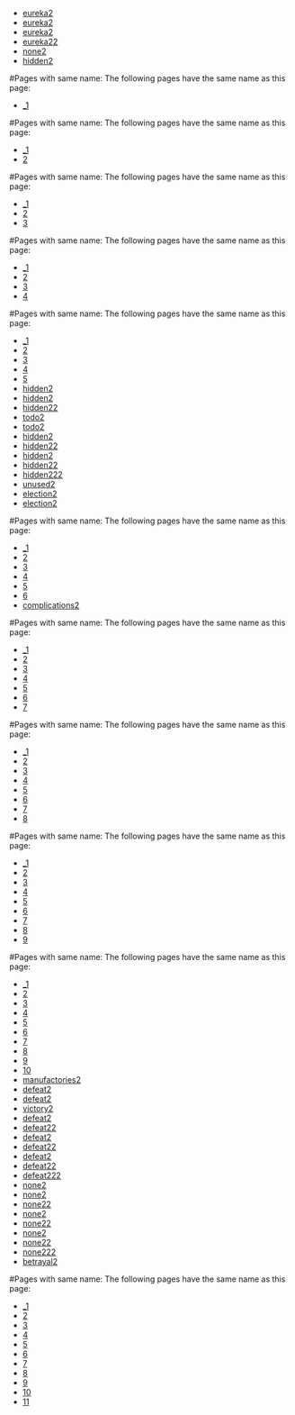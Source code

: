  - [eureka2](eureka2.md)
 - [eureka2](eureka2.md)
 - [eureka2](eureka2.md)
 - [eureka22](eureka22.md)
 - [none2](none2.md)
 - [hidden2](hidden2.md)


#Pages with same name:
The following pages have the same name as this page:
 - [_1](_1.md)


#Pages with same name:
The following pages have the same name as this page:
 - [_1](_1.md)
 - [2](2.md)


#Pages with same name:
The following pages have the same name as this page:
 - [_1](_1.md)
 - [2](2.md)
 - [3](3.md)


#Pages with same name:
The following pages have the same name as this page:
 - [_1](_1.md)
 - [2](2.md)
 - [3](3.md)
 - [4](4.md)


#Pages with same name:
The following pages have the same name as this page:
 - [_1](_1.md)
 - [2](2.md)
 - [3](3.md)
 - [4](4.md)
 - [5](5.md)
 - [hidden2](hidden2.md)
 - [hidden2](hidden2.md)
 - [hidden22](hidden22.md)
 - [todo2](todo2.md)
 - [todo2](todo2.md)
 - [hidden2](hidden2.md)
 - [hidden22](hidden22.md)
 - [hidden2](hidden2.md)
 - [hidden22](hidden22.md)
 - [hidden222](hidden222.md)
 - [unused2](unused2.md)
 - [election2](election2.md)
 - [election2](election2.md)


#Pages with same name:
The following pages have the same name as this page:
 - [_1](_1.md)
 - [2](2.md)
 - [3](3.md)
 - [4](4.md)
 - [5](5.md)
 - [6](6.md)
 - [complications2](complications2.md)


#Pages with same name:
The following pages have the same name as this page:
 - [_1](_1.md)
 - [2](2.md)
 - [3](3.md)
 - [4](4.md)
 - [5](5.md)
 - [6](6.md)
 - [7](7.md)


#Pages with same name:
The following pages have the same name as this page:
 - [_1](_1.md)
 - [2](2.md)
 - [3](3.md)
 - [4](4.md)
 - [5](5.md)
 - [6](6.md)
 - [7](7.md)
 - [8](8.md)


#Pages with same name:
The following pages have the same name as this page:
 - [_1](_1.md)
 - [2](2.md)
 - [3](3.md)
 - [4](4.md)
 - [5](5.md)
 - [6](6.md)
 - [7](7.md)
 - [8](8.md)
 - [9](9.md)


#Pages with same name:
The following pages have the same name as this page:
 - [_1](_1.md)
 - [2](2.md)
 - [3](3.md)
 - [4](4.md)
 - [5](5.md)
 - [6](6.md)
 - [7](7.md)
 - [8](8.md)
 - [9](9.md)
 - [10](10.md)
 - [manufactories2](manufactories2.md)
 - [defeat2](defeat2.md)
 - [defeat2](defeat2.md)
 - [victory2](victory2.md)
 - [defeat2](defeat2.md)
 - [defeat22](defeat22.md)
 - [defeat2](defeat2.md)
 - [defeat22](defeat22.md)
 - [defeat2](defeat2.md)
 - [defeat22](defeat22.md)
 - [defeat222](defeat222.md)
 - [none2](none2.md)
 - [none2](none2.md)
 - [none22](none22.md)
 - [none2](none2.md)
 - [none22](none22.md)
 - [none2](none2.md)
 - [none22](none22.md)
 - [none222](none222.md)
 - [betrayal2](betrayal2.md)


#Pages with same name:
The following pages have the same name as this page:
 - [_1](_1.md)
 - [2](2.md)
 - [3](3.md)
 - [4](4.md)
 - [5](5.md)
 - [6](6.md)
 - [7](7.md)
 - [8](8.md)
 - [9](9.md)
 - [10](10.md)
 - [11](11.md)
